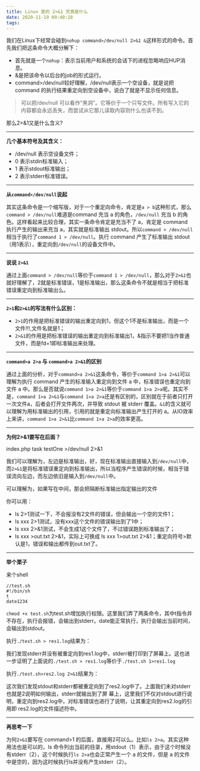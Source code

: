 ```yaml
---
title: Linux 里的 2>&1 究竟是什么
date: 2020-11-19 09:40:18
tags:
---
```


我们在Linux下经常会碰到`nohup command>/dev/null 2>&1 &`这样形式的命令。首先我们把这条命令大概分解下：

- 首先就是一个`nohup`：表示当前用户和系统的会话下的进程忽略响应HUP消息。
- &是把该命令以后台的job的形式运行。
- command>/dev/null较好理解，/dev/null表示一个空设备，就是说把 command 的执行结果重定向到空设备中，说白了就是不显示任何信息。

> 可以把/dev/null 可以看作”黑洞”。它等价于一个只写文件。所有写入它的内容都会永远丢失，而尝试从它那儿读取内容则什么也读不到。

那么2>&1又是什么含义?

------

**几个基本符号及其含义：**

- /dev/null 表示空设备文件；
- 0 表示stdin标准输入；
- 1 表示stdout标准输出；
- 2 表示stderr标准错误。

------

**从`command>/dev/null`说起**

其实这条命令是一个缩写版，对于一个重定向命令，肯定是`a > b`这种形式，那么`command > /dev/null`难道是command 充当 a 的角色，`/dev/null` 充当 b 的角色。这样看起来比较合理，其实一条命令肯定是充当不了 a，肯定是 command 执行产生的输出来充当 a，其实就是标准输出 stdout。所以`command > /dev/null`相当于执行了`command 1 > /dev/null`。执行 command 产生了标准输出 stdout（用1表示），重定向到`/dev/null`的设备文件中。

------

**说说 `2>&1`**

通过上面`command > /dev/null`等价于`command 1 > /dev/null`，那么对于`2>&1`也就好理解了，2就是标准错误，1是标准输出，那么这条命令不就是相当于把标准错误重定向到标准输出么。

------

**`2>1`和`2>&1`的写法有什么区别：**

- `2>1`的作用是把标准错误的输出重定向到1，但这个1不是标准输出，而是一个文件!!!,文件名就是1；
- `2>&1`的作用是把标准错误的输出重定向到标准输出1，&指示不要把1当作普通文件，而是fd=1即标准输出来处理。

------

**`command>a 2>a` 与 `command>a 2>&1`的区别**

通过上面的分析，对于`command>a 2>&1`这条命令，等价于`command 1>a 2>&1`可以理解为执行 command 产生的标准输入重定向到文件 a 中，标准错误也重定向到文件 a 中。那么是否就说`command 1>a 2>&1`等价于`command 1>a 2>a`呢。其实不是，`command 1>a 2>&1`与`command 1>a 2>a`还是有区别的，区别就在于前者只打开一次文件a，后者会打开文件两次，并导致 stdout 被 stderr 覆盖。`&1`的含义就可以理解为用标准输出的引用，引用的就是重定向标准输出产生打开的 a。从IO效率上来讲，`command 1>a 2>&1`比`command 1>a 2>a`的效率更高。

------

**为何2>&1要写在后面？**

index.php task testOne >/dev/null 2>&1

我们可以理解为，左边是标准输出，好，现在标准输出直接输入到`/dev/null`中，而`2>&1`是将标准错误重定向到标准输出，所以当程序产生错误的时候，相当于错误流向左边，而左边依旧是输入到`/dev/null`中。

可以理解为，如果写在中间，那会把隔断标准输出指定输出的文件

你可以用：

- ls 2>1测试一下，不会报没有2文件的错误，但会输出一个空的文件1；
- ls xxx 2>1测试，没有xxx这个文件的错误输出到了1中；
- ls xxx 2>&1测试，不会生成1这个文件了，不过错误跑到标准输出了；
- ls xxx >out.txt 2>&1，实际上可换成 ls xxx 1>out.txt 2>&1；重定向符号>默认是1，错误和输出都传到out.txt了。

------

**举个栗子**

来个shell

```
//test.sh
#!/bin/sh
t
date1234
```

`chmod +x test.sh`为test.sh增加执行权限。这里我们弄了两条命令，其中t指令并不存在，执行会报错，会输出到stderr。date能正常执行，执行会输出当前时间，会输出到stdout。

执行`./test.sh > res1.log`结果为：

我们发现stderr并没有被重定向到res1.log中，stderr被打印到了屏幕上。这也进一步证明了上面说的`./test.sh > res1.log`等价于`./test.sh 1>res1.log`

执行`./test.sh>res2.log 2>&1`结果为：

这次我们发现stdout和stderr都被重定向到了res2.log中了。上面我们未对stderr也就是2说明如何输出，stderr就输出到了屏 幕上，这里我们不仅对stdout进行说明，重定向到res2.log中，对标准错误也进行了说明，让其重定向到res2.log的引用即 res2.log的文件描述符中。

------

**再思考一下**

为何`2>&1`要写在 command>1 的后面，直接用2可以么。比如`ls 2>a`。其实这种用法也是可以的，ls 命令列出当前的目录，用stdout（1）表示，由于这个时候没有stderr（2），这个时候执行`ls 2>a`也会正常产生一个 a 的文件，但是 a 的文件中是空的，因为这时候执行ls并没有产生stderr（2）。